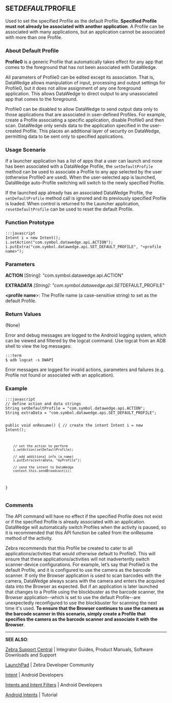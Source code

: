 <h2 id="set_default_profile">SET<em>DEFAULT</em>PROFILE</h2>
<p>Used to set the specified Profile as the default Profile. <strong>Specified Profile must not already be associated with another application</strong>. A Profile can be associated with many applications, but an application cannot be associated with more than one Profile. </p>
<h3 id="aboutdefaultprofile">About Default Profile</h3>
<p><strong>Profile0</strong> is a generic Profile that automatically takes effect for any app that comes to the foreground that has not been associated with DataWedge. </p>
<p>All parameters of Profile0 can be edited except its association. That is, DataWedge allows manipulation of input, processing and output settings for Profile0, but it does not allow assignment of any one foreground application. This allows DataWedge to direct output to any unassociated app that comes to the foreground.</p>
<p>Profile0 can be disabled to allow DataWedge to send output data only to those applications that are associated in user-defined Profiles. For example, create a Profile associating a specific application, disable Profile0 and then scan. DataWedge only sends data to the application specified in the user-created Profile. This places an additional layer of security on DataWedge, permitting data to be sent only to specified applications. </p>
<h3 id="usagescenario">Usage Scenario</h3>
<p>If a launcher application has a list of apps that a user can launch and none has been associated with a DataWedge Profile, the <code>setDefaultProfile</code> method can be used to associate a Profile to any app selected by the user (otherwise Profile0 are used). When the user-selected app is launched, DataWedge auto-Profile switching will switch to the newly specified Profile. </p>
<p>If the launched app already has an associated DataWedge Profile, the <code>setDefaultProfile</code> method call is ignored and its previously specified Profile is loaded. When control is returned to the Launcher application, <code>resetDefaultProfile</code> can be used to reset the default Profile.</p>
<h3 id="functionprototype">Function Prototype</h3>
<pre><code>:::javascript
Intent i = new Intent();
i.setAction("com.symbol.datawedge.api.ACTION");
i.putExtra("com.symbol.datawedge.api.SET_DEFAULT_PROFILE", "&lt;profile name&gt;");
</code></pre>
<h3 id="parameters">Parameters</h3>
<p><strong>ACTION</strong> [String]: "com.symbol.datawedge.api.ACTION"</p>
<p><strong>EXTRA<em>DATA</strong> [String]: "com.symbol.datawedge.api.SET</em>DEFAULT_PROFILE"</p>
<p><strong>&lt;profile name</strong>&gt;: The Profile name (a case-sensitive string) to set as the default Profile.</p>
<h3 id="returnvalues">Return Values</h3>
<p>(None)</p>
<p>Error and debug messages are logged to the Android logging system, which can be viewed and filtered by the logcat command. Use logcat from an ADB shell to view the log messages:</p>
<pre><code>:::term
$ adb logcat -s DWAPI
</code></pre>
<p>Error messages are logged for invalid actions, parameters and failures (e.g. Profile not found or associated with an application).</p>
<h3 id="example">Example</h3>
<pre><code>:::javascript
// define action and data strings
String setDefaultProfile = "com.symbol.datawedge.api.ACTION";
String extraData = "com.symbol.datawedge.api.SET_DEFAULT_PROFILE";

public void onResume() {
        // create the intent
        Intent i = new Intent();

        // set the action to perform
        i.setAction(setDefaultProfile);

        // add additional info (a name)
        i.putExtra(extraData, "myProfile");

        // send the intent to DataWedge
        context.this.sendBroadcast(i);
}
</code></pre>
<h3 id="comments">Comments</h3>
<p>The API command will have no effect if the specified Profile does not exist or if the specified Profile is already associated with an application. DataWedge will automatically switch Profiles when the activity is paused, so it is recommended that this API function be called from the onResume method of the activity.</p>
<p>Zebra recommends that this Profile be created to cater to all applications/activities that would otherwise default to Profile0. This will ensure that these applications/activities will not inadvertently switch scanner-device configurations. For example, let’s say that Profile0 is the default Profile, and it is configured to use the camera as the barcode scanner. If only the Browser application is used to scan barcodes with the camera, DataWedge always scans with the camera and enters the acquired data into the Browser as expected. But if an application is later launched that changes to a Profile using the blockbuster as the barcode scanner, the Browser application--which is set to use the default Profile--are unexpectedly reconfigured to use the blockbuster for scanning the next time it's used. <strong>To ensure that the Browser continues to use the camera as the barcode scanner in this scenario, simply create a Profile that specifies the camera as the barcode scanner and associate it with the Browser</strong>.</p>
<hr />
<p><strong>SEE ALSO</strong>:</p>
<p><a href="https://www.zebra.com/us/en/support-downloads.html">Zebra Support Central</a> | Integrator Guides, Product Manuals, Software Downloads and Support</p>
<p><a href="https://developer.zebra.com/welcome">LaunchPad</a> | Zebra Developer Community</p>
<p><a href="https://developer.android.com/reference/android/content/Intent.html">Intent</a> | Android Developers</p>
<p><a href="http://developer.android.com/guide/components/intents-filters.html">Intents and Intent Filters</a> | Android Developers</p>
<p><a href="http://www.vogella.com/tutorials/AndroidIntent/article.html">Android Intents</a> | Tutorial</p>